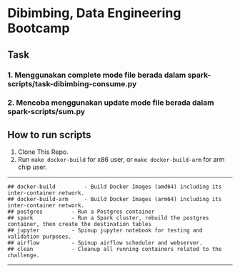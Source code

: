 # Dibimbing, Data Engineering Bootcamp

## Task
### 1. Menggunakan complete mode file berada dalam spark-scripts/task-dibimbing-consume.py
### 2. Mencoba menggunakan update mode file berada dalam spark-scripts/sum.py

## How to run scripts
1. Clone This Repo.
2. Run `make docker-build` for x86 user, or `make docker-build-arm` for arm chip user.

---
```
## docker-build			- Build Docker Images (amd64) including its inter-container network.
## docker-build-arm		- Build Docker Images (arm64) including its inter-container network.
## postgres			- Run a Postgres container
## spark			- Run a Spark cluster, rebuild the postgres container, then create the destination tables
## jupyter			- Spinup jupyter notebook for testing and validation purposes.
## airflow			- Spinup airflow scheduler and webserver.
## clean			- Cleanup all running containers related to the challenge.
```

---
